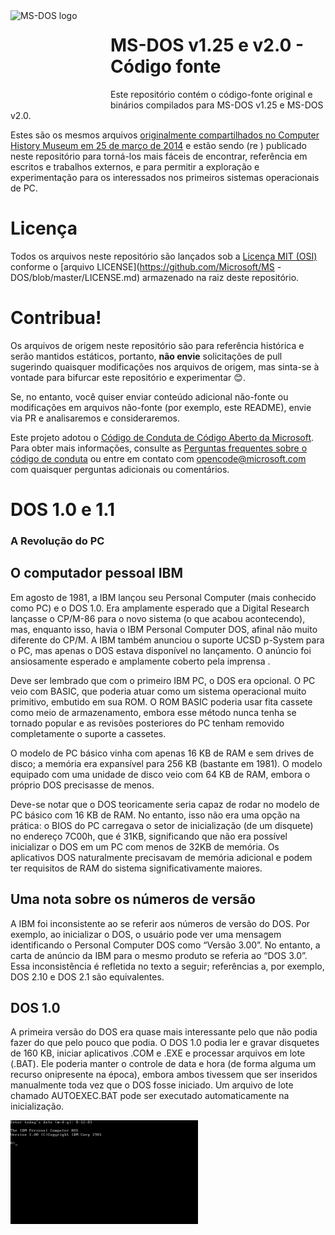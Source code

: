 <img width="150" height="150" align="left" style="float: left; margin: 0 10px 0 0;" alt="MS-DOS logo" src="https://github.com/Microsoft/MS-DOS/blob/master/msdos-logo.png">   

# MS-DOS v1.25 e v2.0 - Código fonte
Este repositório contém o código-fonte original e binários compilados para MS-DOS v1.25 e MS-DOS v2.0.

Estes são os mesmos arquivos [originalmente compartilhados no Computer History Museum em 25 de março de 2014]( http://www.computerhistory.org/atchm/microsoft-ms-dos-early-source-code/) e estão sendo (re ) publicado neste repositório para torná-los mais fáceis de encontrar, referência em escritos e trabalhos externos, e para permitir a exploração e experimentação para os interessados nos primeiros sistemas operacionais de PC.

# Licença
Todos os arquivos neste repositório são lançados sob a [Licença MIT (OSI)]( https://en.wikipedia.org/wiki/MIT_License) conforme o [arquivo LICENSE](https://github.com/Microsoft/MS -DOS/blob/master/LICENSE.md) armazenado na raiz deste repositório.

# Contribua!
Os arquivos de origem neste repositório são para referência histórica e serão mantidos estáticos, portanto, **não envie** solicitações de pull sugerindo quaisquer modificações nos arquivos de origem, mas sinta-se à vontade para bifurcar este repositório e experimentar 😊.

Se, no entanto, você quiser enviar conteúdo adicional não-fonte ou modificações em arquivos não-fonte (por exemplo, este README), envie via PR e analisaremos e consideraremos.

Este projeto adotou o [Código de Conduta de Código Aberto da Microsoft](https://opensource.microsoft.com/codeofconduct/). Para obter mais informações, consulte as [Perguntas frequentes sobre o código de conduta](https://opensource.microsoft.com/codeofconduct/faq/) ou entre em contato com [opencode@microsoft.com](mailto:opencode@microsoft.com) com quaisquer perguntas adicionais ou comentários.

# DOS 1.0 e 1.1
### A Revolução do PC

## O computador pessoal IBM
Em agosto de 1981, a IBM lançou seu Personal Computer (mais conhecido como PC) e o DOS 1.0. Era amplamente esperado que a Digital Research lançasse o CP/M-86 para o novo sistema (o que acabou acontecendo), mas, enquanto isso, havia o IBM Personal Computer DOS, afinal não muito diferente do CP/M. A IBM também anunciou o suporte UCSD p-System para o PC, mas apenas o DOS estava disponível no lançamento. O anúncio foi ansiosamente esperado e amplamente coberto pela imprensa .

Deve ser lembrado que com o primeiro IBM PC, o DOS era opcional. O PC veio com BASIC, que poderia atuar como um sistema operacional muito primitivo, embutido em sua ROM. O ROM BASIC poderia usar fita cassete como meio de armazenamento, embora esse método nunca tenha se tornado popular e as revisões posteriores do PC tenham removido completamente o suporte a cassetes.

O modelo de PC básico vinha com apenas 16 KB de RAM e sem drives de disco; a memória era expansível para 256 KB (bastante em 1981). O modelo equipado com uma unidade de disco veio com 64 KB de RAM, embora o próprio DOS precisasse de menos.

Deve-se notar que o DOS teoricamente seria capaz de rodar no modelo de PC básico com 16 KB de RAM. No entanto, isso não era uma opção na prática: o BIOS do PC carregava o setor de inicialização (de um disquete) no endereço 7C00h, que é 31KB, significando que não era possível inicializar o DOS em um PC com menos de 32KB de memória. Os aplicativos DOS naturalmente precisavam de memória adicional e podem ter requisitos de RAM do sistema significativamente maiores.

## Uma nota sobre os números de versão
A IBM foi inconsistente ao se referir aos números de versão do DOS. Por exemplo, ao inicializar o DOS, o usuário pode ver uma mensagem identificando o Personal Computer DOS como “Versão 3.00”. No entanto, a carta de anúncio da IBM para o mesmo produto se referia ao “DOS 3.0”. Essa inconsistência é refletida no texto a seguir; referências a, por exemplo, DOS 2.10 e DOS 2.1 são equivalentes.

## DOS 1.0
A primeira versão do DOS era quase mais interessante pelo que não podia fazer do que pelo pouco que podia. O DOS 1.0 podia ler e gravar disquetes de 160 KB, iniciar aplicativos .COM e .EXE e processar arquivos em lote (.BAT). Ele poderia manter o controle de data e hora (de forma alguma um recurso onipresente na época), embora ambos tivessem que ser inseridos manualmente toda vez que o DOS fosse iniciado. Um arquivo de lote chamado AUTOEXEC.BAT pode ser executado automaticamente na inicialização.

![](imagem/figura1.png)
